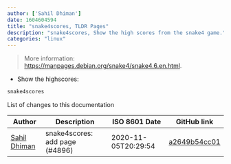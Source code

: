 ```yaml
---
author: ['Sahil Dhiman']
date: 1604604594
title: "snake4scores, TLDR Pages"
description: "snake4scores, Show the high scores from the snake4 game."
categories: "linux"
---
```

> More information: <https://manpages.debian.org/snake4/snake4.6.en.html>.

- Show the highscores:

```bash
snake4scores
```
List of changes to this documentation


Author | Description | ISO 8601 Date | GitHub link
------|-----|-----|-----
[Sahil Dhiman](mailto:52946452+sahilister@users.noreply.github.com) | snake4scores: add page (#4896) | 2020-11-05T20:29:54 | [a2649b54cc01](https://github.com/tldr-pages/tldr/commit/a2649b54cc013a2ef839360e290c9e3b656c5b1e)


